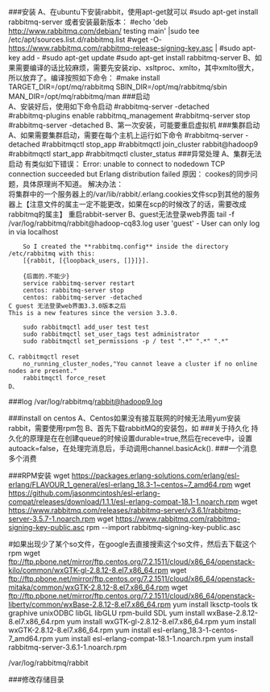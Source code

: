 ###安装
	A、在ubuntu下安装rabbit，使用apt-get就可以
		#sudo apt-get install rabbitmq-server
		或者安装最新版本：
		#echo 'deb http://www.rabbitmq.com/debian/ testing main' |sudo tee /etc/apt/sources.list.d/rabbitmq.list
		#wget -O- https://www.rabbitmq.com/rabbitmq-release-signing-key.asc |
        	#sudo apt-key add -
		#sudo apt-get update
 		#sudo apt-get install rabbitmq-server
	B、如果需要编译的话比较麻烦，需要先安装zip、xsltproc、xmlto，其中xmlto很大，所以放弃了。编译按照如下命令：
		#make install TARGET_DIR=/opt/mq/rabbitmq SBIN_DIR=/opt/mq/rabbitmq/sbin MAN_DIR=/opt/mq/rabbitmq/man 
###启动	
	A、安装好后，使用如下命令启动
		#rabbitmq-server -detached	
		#rabbitmq-plugins enable rabbitmq_management
		#rabbitmq-server stop
		#rabbitmq-server -detached
	B、第一次安装，可能要重启虚拟机
###集群启动
	A、如果需要集群启动，需要在每个主机上运行如下命令
		#rabbitmq-server -detached
 		#rabbitmqctl stop_app
  		#rabbitmqctl join_cluster rabbit@hadoop9
  		#rabbitmqctl start_app
		#rabbitmqctl cluster_status
###异常处理
	A、集群无法启动
		有类似如下错误：	Error: unable to connect to  nodedown TCP connection succeeded but Erlang distribution failed
		原因：			cookes的同步问题，具体原理尚不知道。
		解决办法：		
			将集群中的一个服务器上的/var/lib/rabbit/.erlang.cookies文件scp到其他的服务器上【注意文件的属主一定不能更改，如果在scp的时候改了的话，需要改成rabbitmq的属主】
			重启rabbit-server
	B、guest无法登录web界面
		tail -f /var/log/rabbitmq/rabbit\@hadoop-cq83.log 
		user 'guest' - User can only log in via localhost
		
		So I created the **rabbitmq.config** inside the directory /etc/rabbitmq with this:
		[{rabbit, [{loopback_users, []}]}].

		{后面的.不能少}
		service rabbitmq-server restart
		centos: rabbitmq-server stop
		centos:	rabbitmq-server -detached
	C guest 无法登录web界面3.3.0版本之后
	This is a new features since the version 3.3.0. 
```
	sudo rabbitmqctl add_user test test
	sudo rabbitmqctl set_user_tags test administrator
	sudo rabbitmqctl set_permissions -p / test ".*" ".*" ".*"
```
	C、rabbitmqctl reset
		no_running_cluster_nodes,"You cannot leave a cluster if no online nodes are present."
		rabbitmqctl force_reset 
	D、
	
###log
	/var/log/rabbitmq/rabbit@hadoop9.log

###install on centos
	A、Centos如果没有接互联网的时候无法用yum安装rabbit，需要使用rpm包
	B、首先下载rabbitMQ的安装包，如
###关于持久化
	持久化的原理是在在创建queue的时候设置durable=true,然后在receve中，设置autoack=false，在处理完消息后，手动调用channel.basicAck().
###一个消息多个消费
	

###RPM安装
wget https://packages.erlang-solutions.com/erlang/esl-erlang/FLAVOUR_1_general/esl-erlang_18.3-1~centos~7_amd64.rpm
wget https://github.com/jasonmcintosh/esl-erlang-compat/releases/download/1.1.1/esl-erlang-compat-18.1-1.noarch.rpm
wget https://www.rabbitmq.com/releases/rabbitmq-server/v3.6.1/rabbitmq-server-3.5.7-1.noarch.rpm
wget https://www.rabbitmq.com/rabbitmq-signing-key-public.asc
rpm --import rabbitmq-signing-key-public.asc

#如果出现少了某个so文件，在google去直接搜索这个so文件，然后去下载这个rpm
wget ftp://ftp.pbone.net/mirror/ftp.centos.org/7.2.1511/cloud/x86_64/openstack-kilo/common/wxGTK-gl-2.8.12-8.el7.x86_64.rpm
wget ftp://ftp.pbone.net/mirror/ftp.centos.org/7.2.1511/cloud/x86_64/openstack-mitaka/common/wxGTK-2.8.12-8.el7.x86_64.rpm
wget ftp://ftp.pbone.net/mirror/ftp.centos.org/7.2.1511/cloud/x86_64/openstack-liberty/common/wxBase-2.8.12-8.el7.x86_64.rpm
yum install lksctp-tools tk graphive unixODBC libGL libGLU rpm-build SDL
yum install wxBase-2.8.12-8.el7.x86_64.rpm
yum install wxGTK-gl-2.8.12-8.el7.x86_64.rpm
yum install wxGTK-2.8.12-8.el7.x86_64.rpm
yum install esl-erlang_18.3-1-centos-7_amd64.rpm
yum install esl-erlang-compat-18.1-1.noarch.rpm
yum install rabbitmq-server-3.6.1-1.noarch.rpm

/var/log/rabbitmq/rabbit

###修改存储目录

